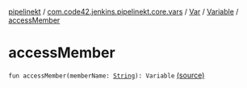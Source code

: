 [pipelinekt](../../../index.md) / [com.code42.jenkins.pipelinekt.core.vars](../../index.md) / [Var](../index.md) / [Variable](index.md) / [accessMember](./access-member.md)

# accessMember

`fun accessMember(memberName: `[`String`](https://kotlinlang.org/api/latest/jvm/stdlib/kotlin/-string/index.html)`): Variable` [(source)](https://github.com/code42/pipelinekt/tree/master/core/src/main/kotlin/com/code42/jenkins/pipelinekt/core/vars/Var.kt#L115)